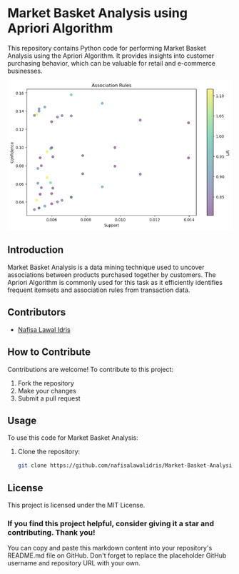 # Market Basket Analysis using Apriori Algorithm

This repository contains Python code for performing Market Basket Analysis using the Apriori Algorithm. It provides insights into customer purchasing behavior, which can be valuable for retail and e-commerce businesses.

![Heatmap matrix of product associations](https://raw.githubusercontent.com/nafisalawalidris/Market-Basket-Analysis-using-Apriori-Algorithm/main/scatter%20plot%20of%20association%20rules.png)


## Introduction

Market Basket Analysis is a data mining technique used to uncover associations between products purchased together by customers. The Apriori Algorithm is commonly used for this task as it efficiently identifies frequent itemsets and association rules from transaction data.

## Contributors

- [Nafisa Lawal Idris](https://github.com/nafisalawalidris)

## How to Contribute

Contributions are welcome! To contribute to this project:

1. Fork the repository
2. Make your changes
3. Submit a pull request

## Usage

To use this code for Market Basket Analysis:

1. Clone the repository:
   ```bash
   git clone https://github.com/nafisalawalidris/Market-Basket-Analysis-using-Apriori-Algorithm.git


## License
This project is licensed under the MIT License.

### If you find this project helpful, consider giving it a star and contributing. Thank you!

You can copy and paste this markdown content into your repository's README.md file on GitHub. Don't forget to replace the placeholder GitHub username and repository URL with your own.
